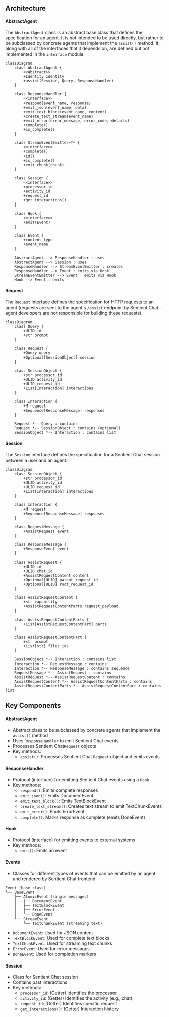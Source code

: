 ## Architecture
#### AbstractAgent
The `AbstractAgent` class is an abstract base class that defines the specification for an agent. It is not intended to be used directly, but rather to be subclassed by concrete agents that implement the `assist()` method. It, along with all of the interfaces that it depends on, are defined but not implemented in the `interface` module.

```mermaid
classDiagram
    class AbstractAgent {
        <<abstract>>
        +Identity identity
        +assist(Session, Query, ResponseHandler)
    }
    
    class ResponseHandler {
        <<interface>>
        +respond(event_name, response)
        +emit_json(event_name, data)
        +emit_text_block(event_name, content)
        +create_text_stream(event_name)
        +emit_error(error_message, error_code, details)
        +complete()
        +is_complete()
    }
    
    class StreamEventEmitter~T~ {
        <<interface>>
        +complete()
        +id()
        +is_complete()
        +emit_chunk(chunk)
    }
    
    class Session {
        <<interface>>
        +processor_id
        +activity_id
        +request_id
        +get_interactions()
    }
    
    class Hook {
        <<interface>>
        +emit(Event)
    }
    
    class Event {
        +content_type
        +event_name
    }
    
    AbstractAgent --> ResponseHandler : uses
    AbstractAgent --> Session : uses
    ResponseHandler --> StreamEventEmitter : creates
    ResponseHandler --> Event : emits via Hook
    StreamEventEmitter --> Event : emits via Hook
    Hook --> Event : emits
```

#### Request
The `Request` interface defines the specification for HTTP requests to an agent (requests are sent to the agent's `/assist` endpoint by Sentient Chat - agent developers are not responsible for building these requests).

```mermaid
classDiagram    
    class Query {
        +ULID id
        +str prompt
    }
    
    class Request {
        +Query query
        +Optional[SessionObject] session
    }
    
    class SessionObject {
        +str processor_id
        +ULID activity_id
        +ULID request_id
        +List[Interaction] interactions
    }
    
    class Interaction {
        +M request
        +Sequence[ResponseMessage] responses
    }

    Request *-- Query : contains
    Request *-- SessionObject : contains (optional)
    SessionObject *-- Interaction : contains list
```

#### Session
The `Session` interface defines the specification for a Sentient Chat session between a user and an agent. 

```mermaid
classDiagram    
    class SessionObject {
        +str processor_id
        +ULID activity_id
        +ULID request_id
        +List[Interaction] interactions
    }
    
    class Interaction {
        +M request
        +Sequence[ResponseMessage] responses
    }
    
    class RequestMessage {
        +AssistRequest event
    }
    
    class ResponseMessage {
        +ResponseEvent event
    }
    
    class AssistRequest {
        +ULID id
        +ULID chat_id
        +AssistRequestContent content
        +Optional[ULID] parent_request_id
        +Optional[ULID] root_request_id
    }
    
    class AssistRequestContent {
        +str capability
        +AssistRequestContentParts request_payload
    }
    
    class AssistRequestContentParts {
        +List[AssistRequestContentPart] parts
    }
    
    class AssistRequestContentPart {
        +str prompt
        +List[str] files_ids
    }

    SessionObject *-- Interaction : contains list
    Interaction *-- RequestMessage : contains
    Interaction *-- ResponseMessage : contains sequence
    RequestMessage *-- AssistRequest : contains
    AssistRequest *-- AssistRequestContent : contains
    AssistRequestContent *-- AssistRequestContentParts : contains
    AssistRequestContentParts *-- AssistRequestContentPart : contains list
```

## Key Components
#### AbstractAgent
- Abstract class to be subclassed by concrete agents that implement the `assist()` method
- Uses `ResponseHandler` to emit Sentient Chat events
- Processes Sentient Chat`Request` objects
- Key methods:
    - `assist()`: Processes Sentient Chat `Request` object and emits events

#### ResponseHandler
- Protocol (interface) for emitting Sentient Chat events using a `Hook`
- Key methods:
    - `respond()`: Emits complete responses
    - `emit_json()`: Emits DocumentEvent
    - `emit_text_block()`: Emits TextBlockEvent
    - `create_text_stream()`: Creates text stream to emit TextChunkEvents
    - `emit_error()`: Emits ErrorEvent
    - `complete()`: Marks response as complete (emits DoneEvent)

#### Hook
- Protocol (interface) for emitting events to external systems
- Key methods:
    - `emit()`: Emits an event

#### Events
- Classes for different types of events that can be emitted by an agent and rendered by Sentient Chat frontend
```
Event (base class)
└── BaseEvent
    ├── AtomicEvent (single messages)
    │   ├── DocumentEvent
    │   ├── TextBlockEvent
    │   ├── ErrorEvent
    │   └── DoneEvent
    └── StreamEvent
        └── TextChunkEvent (streaming text)
```
- `DocumentEvent`: Used for JSON content
- `TextBlockEvent`: Used for complete text blocks
- `TextChunkEvent`: Used for streaming text chunks
- `ErrorEvent`: Used for error messages
- `DoneEvent`: Used for completion markers

#### Session
- Class for Sentient Chat session
- Contains past interactions
- Key methods:
    - `processor_id`: (Getter) Identifies the processor
    - `activity_id`: (Getter) Identifies the activity (e.g., chat)
    - `request_id`: (Getter) Identifies specific request
    - `get_interactions()`: (Getter) Interaction history